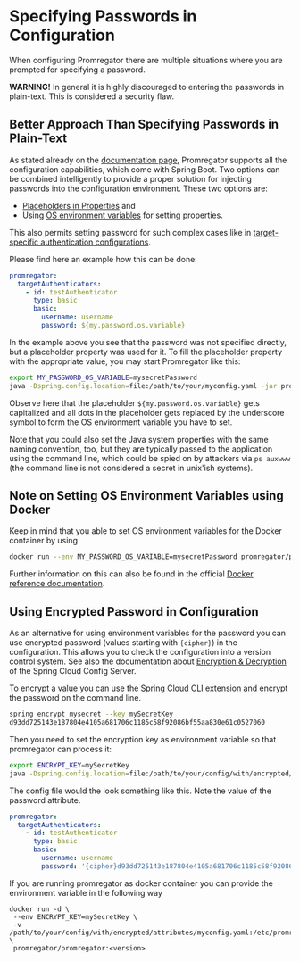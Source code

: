 # Specifying Passwords in Configuration

When configuring Promregator there are multiple situations where you are prompted for specifying a password. 

**WARNING!** In general it is highly discouraged to entering the passwords in plain-text. This is considered a security flaw.


## Better Approach Than Specifying Passwords in Plain-Text

As stated already on the [documentation page](./documentation.md), Promregator supports all the configuration capabilities, which come with Spring Boot. Two options can be combined intelligently to provide a proper solution for injecting passwords into the configuration environment. These two options are:

* [Placeholders in Properties](https://docs.spring.io/spring-boot/docs/current/reference/html/boot-features-external-config.html#boot-features-external-config-placeholders-in-properties) and
* Using [OS environment variables](https://docs.spring.io/spring-boot/docs/current/reference/html/boot-features-external-config.html#boot-features-external-config) for setting properties.

This also permits setting password for such complex cases like in [target-specific authentication configurations](./outbound-authentication.md).

Please find here an example how this can be done:

```yaml
promregator:
  targetAuthenticators:
    - id: testAuthenticator
      type: basic
      basic: 
        username: username
        password: ${my.password.os.variable}
```

In the example above you see that the password was not specified directly, but a placeholder property was used for it. To fill the placeholder property with the appropriate value, you may start Promregator like this:

```bash
export MY_PASSWORD_OS_VARIABLE=mysecretPassword
java -Dspring.config.location=file:/path/to/your/myconfig.yaml -jar promregator-x.y.z.jar
```

Observe here that the placeholder `${my.password.os.variable}` gets capitalized and all dots in the placeholder gets replaced by the underscore symbol to form the OS environment variable you have to set.

Note that you could also set the Java system properties with the same naming convention, too, but they are typically passed to the application using the command line, which could be spied on by attackers via `ps auxwww` (the command line is not considered a secret in unix'ish systems). 


## Note on Setting OS Environment Variables using Docker
Keep in mind that you able to set OS environment variables for the Docker container by using 
```bash
docker run --env MY_PASSWORD_OS_VARIABLE=mysecretPassword promregator/promregator:x.y.z
```

Further information on this can also be found in the official [Docker reference documentation](https://docs.docker.com/engine/reference/commandline/run/#set-environment-variables--e---env---env-file).

## Using Encrypted Password in Configuration

As an alternative for using environment variables for the password you can use encrypted password (values starting with `{cipher}`) in the configuration. 
This allows you to check the configuration into a version control system. 
See also the documentation about [Encryption & Decryption](http://cloud.spring.io/spring-cloud-config/spring-cloud-config.html#_encryption_and_decryption) of the Spring Cloud Config Server.

To encrypt a value you can use the [Spring Cloud CLI](https://cloud.spring.io/spring-cloud-cli/) extension and encrypt the password on the command line.
```bash
spring encrypt mysecret --key mySecretKey
d93dd725143e187804e4105a681706c1185c58f92086bf55aa830e61c0527060
```

Then you need to set the encryption key as environment variable so that promregator can process it:
```bash
export ENCRYPT_KEY=mySecretKey
java -Dspring.config.location=file:/path/to/your/config/with/encrypted/attributes/myconfig.yaml -jar promregator-x.y.z-SNAPSHOT.jar
```

The config file would the look something like this. Note the value of the password attribute.

```yaml
promregator:
  targetAuthenticators:
    - id: testAuthenticator
      type: basic
      basic: 
        username: username
        password: '{cipher}d93dd725143e187804e4105a681706c1185c58f92086bf55aa830e61c0527060'
```

If you are running promregator as docker container you can provide the environment variable in the following way
```
docker run -d \
 --env ENCRYPT_KEY=mySecretKey \
 -v /path/to/your/config/with/encrypted/attributes/myconfig.yaml:/etc/promregator/promregator.yml \
 promregator/promregator:<version>
```